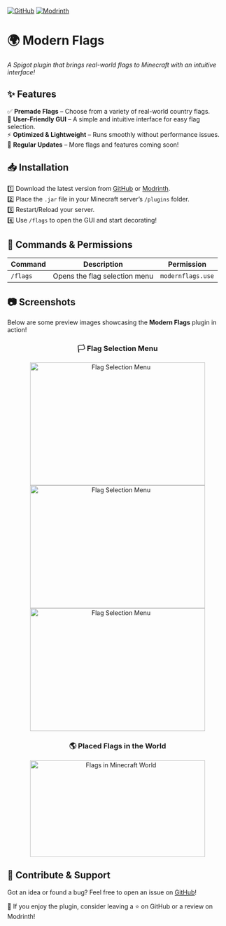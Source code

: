 
 [![GitHub](https://img.shields.io/badge/GitHub-Repository-blue?style=for-the-badge&logo=github)](https://github.com/Mehran1022mm/Modern-Flags)
 [![Modrinth](https://img.shields.io/badge/Modrinth-Download-success?style=for-the-badge&logo=modrinth)](https://modrinth.com/plugin/Modern-Flags)

# 🌍 Modern Flags 
*A Spigot plugin that brings real-world flags to Minecraft with an intuitive interface!*  

## ✨ Features  
✅ **Premade Flags** – Choose from a variety of real-world country flags.  
🎨 **User-Friendly GUI** – A simple and intuitive interface for easy flag selection.  
⚡ **Optimized & Lightweight** – Runs smoothly without performance issues.  
🔄 **Regular Updates** – More flags and features coming soon!  

## 📥 Installation  
1️⃣ Download the latest version from [GitHub](https://github.com/Mehran1022mm/Modern-Flags) or [Modrinth](https://modrinth.com/plugin/Modern-Flags).  
2️⃣ Place the `.jar` file in your Minecraft server’s `/plugins` folder.  
3️⃣ Restart/Reload your server.  
4️⃣ Use `/flags` to open the GUI and start decorating!  

## 📌 Commands & Permissions  
| Command | Description | Permission |  
|---------|------------|------------|  
| `/flags` | Opens the flag selection menu | `modernflags.use` |  

## 📷 Screenshots

Below are some preview images showcasing the **Modern Flags** plugin in action! 

<div align="center">
  
### 🏳️ Flag Selection Menu

<img src="https://github.com/user-attachments/assets/1386207d-fcc6-4a36-8753-f3bdcada649b" width="400" height="280" alt="Flag Selection Menu">

<img src="https://github.com/user-attachments/assets/8956f54f-862b-498c-a935-deb83f2659e0" width="400" height="280" alt="Flag Selection Menu">

<img src="https://github.com/user-attachments/assets/2dc0fe06-66ea-4236-984c-100f61ebe956" width="400" height="280" alt="Flag Selection Menu">

### 🌎 Placed Flags in the World  

<img src="https://github.com/user-attachments/assets/33c767db-2d00-4b98-9b3d-74e60f2aea4c" width="400" height="220" alt="Flags in Minecraft World">

</div>

## 🤝 Contribute & Support  
Got an idea or found a bug? Feel free to open an issue on [GitHub](https://github.com/Mehran1022mm/Modern-Flags)!  

💙 If you enjoy the plugin, consider leaving a ⭐ on GitHub or a review on Modrinth!  
